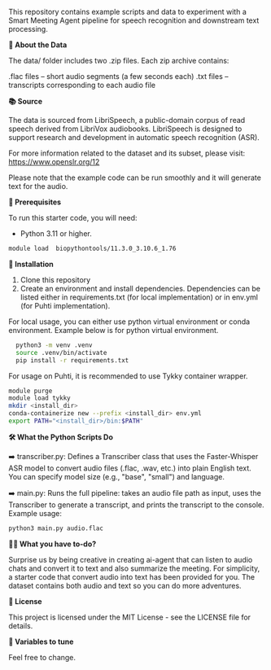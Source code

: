 This repository contains example scripts and data to experiment with a Smart Meeting Agent pipeline for speech recognition and downstream text processing.

**📁 About the Data**

The data/ folder includes two .zip files. Each zip archive contains:

.flac files – short audio segments (a few seconds each)
.txt files – transcripts corresponding to each audio file

**📚 Source**

The data is sourced from LibriSpeech, a public-domain corpus of read speech derived from LibriVox audiobooks.
LibriSpeech is designed to support research and development in automatic speech recognition (ASR).

For more information related to the dataset and its subset, please visit: 
https://www.openslr.org/12

Please note that the example code can be run smoothly and it will generate text for the audio. 



**🚀 Prerequisites**

To run this starter code, you will need: 

- Python 3.11 or higher. 

```bash
module load  biopythontools/11.3.0_3.10.6_1.76
```

**🔧 Installation**

1. Clone this repository
2. Create an environment and install dependencies. Dependencies can be listed either in requirements.txt (for local implementation) or in env.yml (for Puhti implementation).

For local usage, you can either use python virtual environment or conda environment. Example below is for python virtual environment.

```bash 
  python3 -m venv .venv
  source .venv/bin/activate
  pip install -r requirements.txt
```

For usage on Puhti, it is recommended to use Tykky container wrapper.

```bash
module purge
module load tykky
mkdir <install_dir>
conda-containerize new --prefix <install_dir> env.yml
export PATH="<install_dir>/bin:$PATH"
```


**🛠️ What the Python Scripts Do**

➡️ transcriber.py: Defines a Transcriber class that uses the Faster-Whisper ASR model to convert audio files (.flac, .wav, etc.) into plain English text. You can specify model size (e.g., "base", "small") and language.


➡️ main.py: Runs the full pipeline: takes an audio file path as input, uses the Transcriber to generate a transcript, and prints the transcript to the console. Example usage:




```bash
python3 main.py audio.flac
```


**🧑‍🏫 What you have to-do?**

Surprise us by being creative in creating ai-agent that can listen to audio chats and convert it to text and also summarize the meeting. For simplicity, a starter code that convert audio into text has been provided for you. The dataset contains both audio and text so you can do more adventures. 



**📝 License**

This project is licensed under the MIT License - see the LICENSE file for details.

**💼 Variables to tune**

Feel free to change. 
